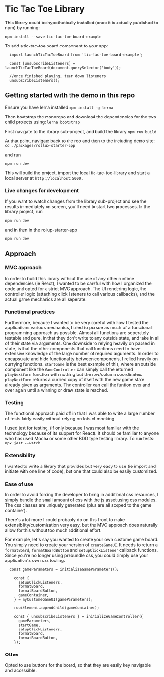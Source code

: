# Tic Tac Toe Library

This library could be hypothetically installed (once it is actually published to npm) by running:

`npm install --save tic-tac-toe-board-example`

To add a tic-tac-toe board component to your app:

```
  import launchTicTacToeBoard from 'tic-tac-toe-board-example';

  const {unsubscribeListeners} = launchTicTacToeBoard(document.querySelector('body'));

  //once finished playing, tear down listeners
  unsubscribeListeners();
```


## Getting started with the demo in this repo

Ensure you have lerna installed
`npm install -g lerna`

Then bootstrap the monorepo and download the dependencies for the two child projects using:
`lerna bootstrap`

First navigate to the library sub-project, and build the library
`npm run build`

At that point, navigate back to the roo and then to the including demo site:
`cd ./packages/rollup-starter-app`

and run

`npm run dev`

This will build the project, import the local tic-tac-toe-library and start a local server at `http://localhost:5000` . 

### Live changes for development

If you want to watch changes from the library sub-project and see the results immediately on screen, you'll need to start two processes. In the library project, run 

`npm run dev`

and in then in the rollup-starter-app

`npm run dev`

## Approach
### MVC approach
In order to build this library without the use of any other runtime dependencies (ie React), I wanted to be careful with how I organized the code and opted for a strict MVC approach. The UI rendering logic, the controller logic (attaching click listeners to call various callbacks), and the actual game mechanics are all seperate. 

### Functional practices

Furthermore, because I wanted to be very careful with how I tested the applications various mechanics, I tried to pursue as much of a functional programming approach as possible. Almost all functions are seperately testable and pure, in that they don't write to any outside state, and take in all of their state via arguments. One downside to relying heavily on passed in state, is that the other components that call functions need to have extensive knowledge of the large number of required arguments. In order to encapsulate and hide functionality between components, I relied heavily on currying functions. `startGame` is the best example of this, where an outside component like the `GameController` can simply call the returned `playNextTurn` function with nothing but the row/column coordinates. `playNextTurn` returns a curried copy of itself with the new game state already given as arguments. The controller can call the funtion over and over again until a winning or draw state is reached.

### Testing
The functional approach paid off in that I was able to write a large number of tests fairly easily without relying on lots of mocking.

I used jest for testing, (if only because I was most familiar with the technology because of its support for React). It should be familiar to anyone who has used Mocha or some other BDD type testing library. To run tests: `npx jest --watch`

### Extensibility

I wanted to write a library that provides but very easy to use (ie import and initiate with one line of code), but one that could also be easily customized. 

### Ease of use
In order to avoid forcing the developer to bring in additional css resources, I simply bundle the small amount of css with the js asset using css modules. The css classes are uniquely generated (plus are all scoped to the game container). 

There's a lot more I could probably do on this front to make extensibility/customization very easy, but the MVC approach does naturally allow for this without too much additional effort.

For example, let's say you wanted to create your own custome game board. You simply need to create your version of `createGameUI`. It needs to return a `formatBoard`, `formatBoardButton` and `setupClickListener` callback functions. Since you're no longer using prebundle css, you could simply use your application's own css tooling.

```
  const gameParameters = initializeGameParameters();

    const {
      setupClickListeners,
      formatBoard,
      formatBoardButton,
      gameContainer,
    } = myCustomeGameUI(gameParameters);

    rootElement.appendChild(gameContainer);

    const { unsubscribeListeners } = initializeGameController({
      gameParameters,
      startGame,
      setupClickListeners,
      formatBoard,
      formatBoardButton,
    });
  ```

  ### Other

  Opted to use buttons for the board, so that they are easily key navigable and accessible.



